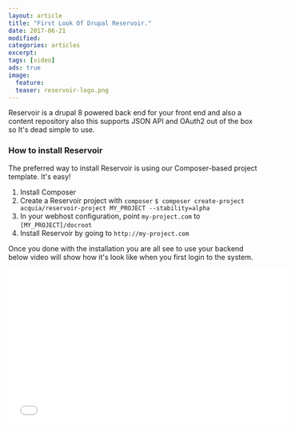 ```yaml
---
layout: article
title: "First Look Of Drupal Reservoir."
date: 2017-06-21
modified:
categories: articles
excerpt:
tags: [video]
ads: true
image:
  feature: 
  teaser: reservoir-logo.png
---
```


Reservoir is a drupal 8 powered back end for your front end and also a content repository also this supports JSON API and OAuth2 
out of the box so It's dead simple to use.  

### How to install Reservoir
The preferred way to install Reservoir is using our Composer-based project template. It's easy!

1. Install Composer
2. Create a Reservoir project with `composer`
   `$ composer create-project acquia/reservoir-project MY_PROJECT --stability=alpha`
3. In your webhost configuration, point `my-project.com` to `[MY_PROJECT]/docroot`   
4. Install Reservoir by going to `http://my-project.com`

Once you done with the installation you are all see to use your backend below video will show how it's look like when you first login
 to the system.
 
<iframe width="560" height="315" src="//www.youtube.com/embed/p_AmlPvejmQ" frameborder="0"> </iframe>